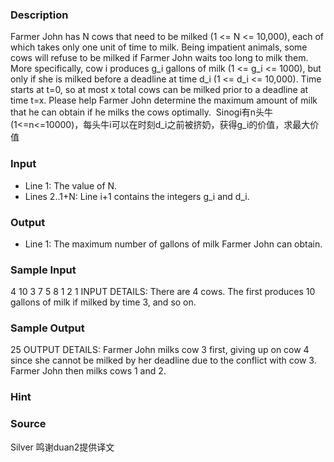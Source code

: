 
### Description
Farmer John has N cows that need to be milked (1 <= N <= 10,000), each of which takes only one unit of time to milk. Being impatient animals, some cows will refuse to be milked if Farmer John waits too long to milk them. More specifically, cow i produces g_i gallons of milk (1 <= g_i <= 1000), but only if she is milked before a deadline at time d_i (1 <= d_i <= 10,000). Time starts at t=0, so at most x total cows can be milked prior to a deadline at time t=x. Please help Farmer John determine the maximum amount of milk that he can obtain if he milks the cows optimally. 
Sinogi有n头牛(1<=n<=10000)，每头牛i可以在时刻d_i之前被挤奶，获得g_i的价值，求最大价值



### Input
* Line 1: The value of N. 
* Lines 2..1+N: Line i+1 contains the integers g_i and d_i.

### Output
* Line 1: The maximum number of gallons of milk Farmer John can obtain.

### Sample Input
4
10 3
7 5
8 1
2 1
INPUT DETAILS: There are 4 cows. The first produces 10 gallons of milk if milked by time 3, and so on.
### Sample Output
25
OUTPUT DETAILS: Farmer John milks cow 3 first, giving up on cow 4 since she cannot be milked by her deadline due to the conflict with cow 3. Farmer John then milks cows 1 and 2.
### Hint

### Source
Silver 鸣谢duan2提供译文